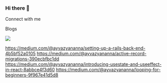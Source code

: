 ### Hi there 👋

<!--
**annabrz/annabrz** is a ✨ _special_ ✨ repository because its `README.md` (this file) appears on your GitHub profile.

Here are some ideas to get you started:

- 🔭 I’m currently working on ...
- 🌱 I’m currently learning ...
- 👯 I’m looking to collaborate on ...
- 🤔 I’m looking for help with ...
- 💬 Ask me about ...
- 📫 How to reach me: ...
- 😄 Pronouns: ...
- ⚡ Fun fact: ...
-->



Connect with me





Blogs


<img src="https://img.shields.io/badge/Medium-12100E?style=for-the-badge&logo=medium&logoColor=white" />


https://medium.com/@ayvazyananna/setting-up-a-rails-back-end-4b5bf52a0105
https://medium.com/@ayvazyananna/active-record-migrations-390ecbfbc1dd
https://medium.com/@ayvazyananna/introducing-usestate-and-useeffect-in-react-8abbce4f3d60
https://medium.com/@ayvazyananna/looping-for-beginners-9f967e41d5d8

